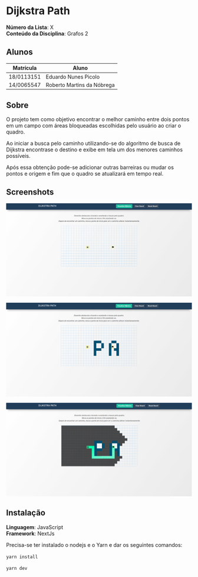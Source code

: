 # Dijkstra Path

**Número da Lista**: X<br>
**Conteúdo da Disciplina**: Grafos 2<br>

## Alunos
|Matrícula | Aluno |
| -- | -- |
| 18/0113151  |  Eduardo Nunes Picolo |
| 14/0065547  |  Roberto Martins da Nóbrega |

## Sobre 
O projeto tem como objetivo encontrar o melhor caminho entre dois pontos em um campo com áreas bloqueadas escolhidas pelo usuário ao criar o quadro.

Ao iniciar a busca pelo caminho utilizando-se do algoritmo de busca de Dijkstra encontrase o destino e exibe em tela um dos menores caminhos possíveis.

Após essa obtenção pode-se adicionar outras barreiras ou mudar os pontos e origem e fim que o quadro se atualizará em tempo real.


## Screenshots

![inicio](public/img/screen1.png)

![barreiras](public/img/screen2.png)

![caminho](public/img/screen3.png)



## Instalação 
**Linguagem**: JavaScript<br>
**Framework**: NextJs<br>

Precisa-se ter instalado o nodejs e o Yarn e dar os seguintes comandos:

```yarn install```

```yarn dev```




